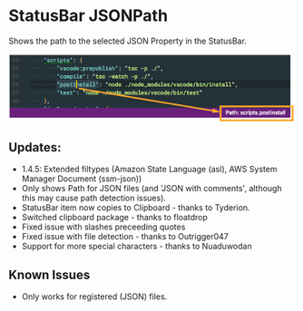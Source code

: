 # StatusBar JSONPath

Shows the path to the selected JSON Property in the StatusBar.

![JSONPath](resources/jsonpath.png)

## Updates:

- 1.4.5: Extended filtypes (Amazon State Language (asl), AWS System Manager Document (ssm-json))
- Only shows Path for JSON files (and 'JSON with comments', although this may cause path detection issues).
- StatusBar item now copies to Clipboard - thanks to Tyderion.
- Switched clipboard package - thanks to floatdrop
- Fixed issue with slashes preceeding quotes
- Fixed issue with file detection - thanks to Outrigger047
- Support for more special characters - thanks to Nuaduwodan

## Known Issues

- Only works for registered (JSON) files.
